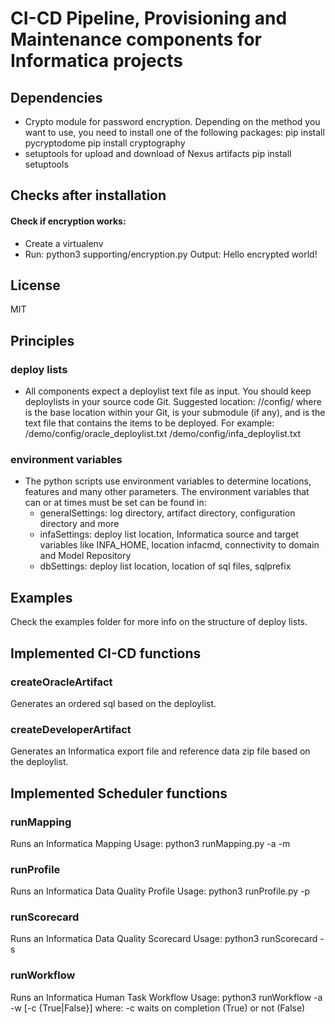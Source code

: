 # CI-CD Pipeline, Provisioning and Maintenance components for Informatica projects

## Dependencies
* Crypto module for password encryption. Depending on the method you want to use, you need to install one of the following packages:
	pip install pycryptodome
	pip install cryptography
* setuptools for upload and download of Nexus artifacts
	pip install setuptools

## Checks after installation
#### Check if encryption works:
- Create a virtualenv
- Run:  python3 supporting/encryption.py
  Output: Hello encrypted world!


## License
MIT

## Principles
### deploy lists
* All components expect a deploylist text file as input. You should keep deploylists in your source code Git. Suggested location:
<root>/<feature>/config/<deploylist> where <root> is the base location within your Git, <feature> is your submodule (if any), and <deploylist> is the text file that contains the items to be deployed.
  For example:
  <myGit>/demo/config/oracle_deploylist.txt
  <myGit>/demo/config/infa_deploylist.txt
    
### environment variables
* The python scripts use environment variables to determine locations, features and many other parameters. The environment variables that can or at times must be set can be found in:
  * generalSettings: log directory, artifact directory, configuration directory and more
  * infaSettings: deploy list location, Informatica source and target variables like INFA_HOME, location infacmd, connectivity to domain and Model Repository
  * dbSettings: deploy list location, location of sql files, sqlprefix

## Examples
Check the examples folder for more info on the structure of deploy lists.

## Implemented CI-CD functions
### createOracleArtifact
Generates an ordered sql based on the deploylist.

### createDeveloperArtifact
Generates an Informatica export file and reference data zip file based on the deploylist.

## Implemented Scheduler functions
### runMapping
Runs an Informatica Mapping
Usage: python3 runMapping.py -a <ApplicationName> -m <MappingName>
	
### runProfile
Runs an Informatica Data Quality Profile
Usage: python3 runProfile.py -p <CompletePathToProfile>
	
### runScorecard
Runs an Informatica Data Quality Scorecard
Usage: python3 runScorecard -s <CompletePathToScorecard>

### runWorkflow
Runs an Informatica Human Task Workflow
Usage: python3 runWorkflow -a <ApplicationName> -w <WorkflowName> [-c {True|False}]
	where: -c waits on completion (True) or not (False)
